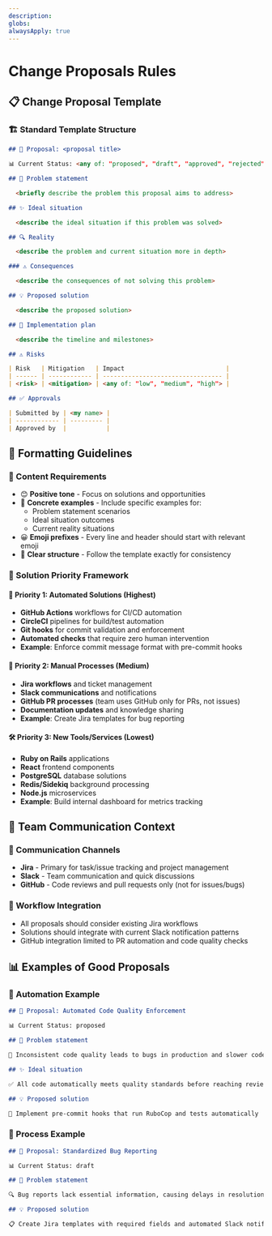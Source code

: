 ```yaml
---
description:
globs:
alwaysApply: true
---
```


# Change Proposals Rules

## 📋 Change Proposal Template

### 🏗️ Standard Template Structure

```markdown
## 🚀 Proposal: <proposal title>

📊 Current Status: <any of: "proposed", "draft", "approved", "rejected", "done", "cancelled">

## 🎯 Problem statement

  <briefly describe the problem this proposal aims to address>

## ✨ Ideal situation

  <describe the ideal situation if this problem was solved>

## 🔍 Reality

  <describe the problem and current situation more in depth>

### ⚠️ Consequences

  <describe the consequences of not solving this problem>

## 💡 Proposed solution

  <describe the proposed solution>

## 📅 Implementation plan

  <describe the timeline and milestones>

## ⚠️ Risks

| Risk   | Mitigation   | Impact                            |
| ------ | ------------ | --------------------------------- |
| <risk> | <mitigation> | <any of: "low", "medium", "high"> |

## ✅ Approvals

| Submitted by | <my name> |
| ------------ | --------- |
| Approved by  |           |
```

## 🎨 Formatting Guidelines

### 📝 Content Requirements

- 😊 **Positive tone** - Focus on solutions and opportunities
- 🎯 **Concrete examples** - Include specific examples for:
  - Problem statement scenarios
  - Ideal situation outcomes
  - Current reality situations
- 😀 **Emoji prefixes** - Every line and header should start with relevant emoji
- 📖 **Clear structure** - Follow the template exactly for consistency

### 🔧 Solution Priority Framework

#### 🤖 Priority 1: Automated Solutions (Highest)

- **GitHub Actions** workflows for CI/CD automation
- **CircleCI** pipelines for build/test automation
- **Git hooks** for commit validation and enforcement
- **Automated checks** that require zero human intervention
- **Example**: Enforce commit message format with pre-commit hooks

#### 👥 Priority 2: Manual Processes (Medium)

- **Jira workflows** and ticket management
- **Slack communications** and notifications
- **GitHub PR processes** (team uses GitHub only for PRs, not issues)
- **Documentation updates** and knowledge sharing
- **Example**: Create Jira templates for bug reporting

#### 🛠️ Priority 3: New Tools/Services (Lowest)

- **Ruby on Rails** applications
- **React** frontend components
- **PostgreSQL** database solutions
- **Redis/Sidekiq** background processing
- **Node.js** microservices
- **Example**: Build internal dashboard for metrics tracking

## 📍 Team Communication Context

### 💬 Communication Channels

- **Jira** - Primary for task/issue tracking and project management
- **Slack** - Team communication and quick discussions
- **GitHub** - Code reviews and pull requests only (not for issues/bugs)

### 🔄 Workflow Integration

- All proposals should consider existing Jira workflows
- Solutions should integrate with current Slack notification patterns
- GitHub integration limited to PR automation and code quality checks

## 📊 Examples of Good Proposals

### 🤖 Automation Example

```markdown
## 🚀 Proposal: Automated Code Quality Enforcement

📊 Current Status: proposed

## 🎯 Problem statement

🐛 Inconsistent code quality leads to bugs in production and slower code reviews

## ✨ Ideal situation

✅ All code automatically meets quality standards before reaching reviewers

## 💡 Proposed solution

🔧 Implement pre-commit hooks that run RuboCop and tests automatically
```

### 👥 Process Example

```markdown
## 🚀 Proposal: Standardized Bug Reporting

📊 Current Status: draft

## 🎯 Problem statement

🔍 Bug reports lack essential information, causing delays in resolution

## 💡 Proposed solution

📋 Create Jira templates with required fields and automated Slack notifications
```
